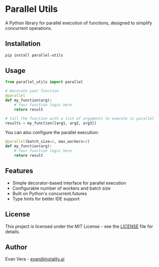 # Parallel Utils

A Python library for parallel execution of functions, designed to simplify concurrent operations.

## Installation

```bash
pip install parallel-utils
```

## Usage

```python
from parallel_utils import parallel

# Decorate your function
@parallel
def my_function(arg):
    # Your function logic here
    return result

# Call the function with a list of arguments to execute in parallel
results = my_function([arg1, arg2, arg3])
```

You can also configure the parallel execution:

```python
@parallel(batch_size=2, max_workers=2)
def my_function(arg):
    # Your function logic here
    return result
```

## Features

- Simple decorator-based interface for parallel execution
- Configurable number of workers and batch size
- Built on Python's concurrent.futures
- Type hints for better IDE support

## License

This project is licensed under the MIT License - see the [LICENSE](LICENSE) file for details.

## Author

Evan Vera - evan@instalily.ai 